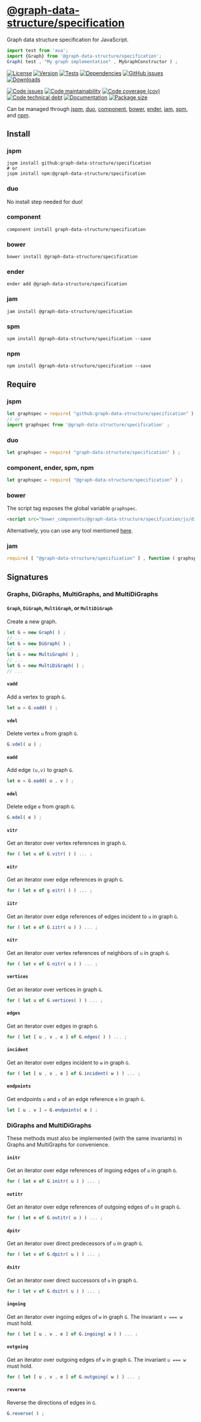 [@graph-data-structure/specification](https://make-github-pseudonymous-again.github.io/js-graph-spec)
==

Graph data structure specification for JavaScript.

```js
import test from 'ava';
import {Graph} from '@graph-data-structure/specification';
Graph( test , "My graph implementation" , MyGraphConstructor ) ;
```

[![License](https://img.shields.io/github/license/graph-data-structure/specification.svg)](https://raw.githubusercontent.com/graph-data-structure/specification/main/LICENSE)
[![Version](https://img.shields.io/npm/v/@graph-data-structure/specification.svg)](https://www.npmjs.org/package/@graph-data-structure/specification)
[![Tests](https://img.shields.io/github/workflow/status/graph-data-structure/specification/ci:cover?event=push&label=tests)](https://github.com/graph-data-structure/specification/actions/workflows/ci:cover.yml?query=branch:main)
[![Dependencies](https://img.shields.io/librariesio/github/graph-data-structure/specification.svg)](https://github.com/graph-data-structure/specification/network/dependencies)
[![GitHub issues](https://img.shields.io/github/issues/graph-data-structure/specification.svg)](https://github.com/graph-data-structure/specification/issues)
[![Downloads](https://img.shields.io/npm/dm/@graph-data-structure/specification.svg)](https://www.npmjs.org/package/@graph-data-structure/specification)

[![Code issues](https://img.shields.io/codeclimate/issues/graph-data-structure/specification.svg)](https://codeclimate.com/github/graph-data-structure/specification/issues)
[![Code maintainability](https://img.shields.io/codeclimate/maintainability/graph-data-structure/specification.svg)](https://codeclimate.com/github/graph-data-structure/specification/trends/churn)
[![Code coverage (cov)](https://img.shields.io/codecov/c/gh/graph-data-structure/specification/main.svg)](https://codecov.io/gh/graph-data-structure/specification)
[![Code technical debt](https://img.shields.io/codeclimate/tech-debt/graph-data-structure/specification.svg)](https://codeclimate.com/github/graph-data-structure/specification/trends/technical_debt)
[![Documentation](https://graph-data-structure.github.io/specification/badge.svg)](https://graph-data-structure.github.io/specification/source.html)
[![Package size](https://img.shields.io/bundlephobia/minzip/@graph-data-structure/specification)](https://bundlephobia.com/result?p=@graph-data-structure/specification)

Can be managed through [jspm](https://github.com/jspm/jspm-cli),
[duo](https://github.com/duojs/duo),
[component](https://github.com/componentjs/component),
[bower](https://github.com/bower/bower),
[ender](https://github.com/ender-js/Ender),
[jam](https://github.com/caolan/jam),
[spm](https://github.com/spmjs/spm),
and [npm](https://github.com/npm/npm).

## Install

### jspm
```terminal
jspm install github:graph-data-structure/specification
# or
jspm install npm:@graph-data-structure/specification
```
### duo
No install step needed for duo!

### component
```terminal
component install graph-data-structure/specification
```

### bower
```terminal
bower install @graph-data-structure/specification
```

### ender
```terminal
ender add @graph-data-structure/specification
```

### jam
```terminal
jam install @graph-data-structure/specification
```

### spm
```terminal
spm install @graph-data-structure/specification --save
```

### npm
```terminal
npm install @graph-data-structure/specification --save
```

## Require
### jspm
```js
let graphspec = require( "github:graph-data-structure/specification" ) ;
// or
import graphspec from '@graph-data-structure/specification' ;
```
### duo
```js
let graphspec = require( "graph-data-structure/specification" ) ;
```

### component, ender, spm, npm
```js
let graphspec = require( "@graph-data-structure/specification" ) ;
```

### bower
The script tag exposes the global variable `graphspec`.
```html
<script src="bower_components/@graph-data-structure/specification/js/dist/graph-spec.min.js"></script>
```
Alternatively, you can use any tool mentioned [here](http://bower.io/docs/tools/).

### jam
```js
require( [ "@graph-data-structure/specification" ] , function ( graphspec ) { ... } ) ;
```

## Signatures

### Graphs, DiGraphs, MultiGraphs, and MultiDiGraphs

#### `Graph`, `DiGraph`, `MultiGraph`, or `MultiDiGraph`

Create a new graph.

```js
let G = new Graph( ) ;
// ...
let G = new DiGraph( ) ;
// ...
let G = new MultiGraph( ) ;
// ...
let G = new MultiDiGraph( ) ;
// ...
```

#### `vadd`

Add a vertex to graph `G`.

```js
let u = G.vadd( ) ;
```

#### `vdel`

Delete vertex `u` from graph `G`.

```js
G.vdel( u ) ;
```

#### `eadd`

Add edge `(u,v)` to graph `G`.

```js
let e = G.eadd( u , v ) ;
```

#### `edel`

Delete edge `e` from graph `G`.

```js
G.edel( e ) ;
```

#### `vitr`

Get an iterator over vertex references in graph `G`.

```js
for ( let u of G.vitr( ) ) ... ;
```

#### `eitr`

Get an iterator over edge references in graph `G`.

```js
for ( let e of g.eitr( ) ) ... ;
```

#### `iitr`

Get an iterator over edge references of edges incident to `u` in graph `G`.

```js
for ( let e of G.iitr( u ) ) ... ;
```


#### `nitr`

Get an iterator over vertex references of neighbors of `u` in graph `G`.

```js
for ( let v of G.nitr( u ) ) ... ;
```

#### `vertices`

Get an iterator over vertices in graph `G`.

```js
for ( let u of G.vertices( ) ) ... ;
```

#### `edges`

Get an iterator over edges in graph `G`.

```js
for ( let [ u , v , e ] of G.edges( ) ) ... ;
```

#### `incident`

Get an iterator over edges incident to `w` in graph `G`.

```js
for ( let [ u , v , e ] of G.incident( w ) ) ... ;
```

#### `endpoints`

Get endpoints `u` and `v` of an edge reference `e` in graph `G`.

```js
let [ u , v ] = G.endpoints( e ) ;
```

### DiGraphs and MultiDiGraphs

These methods must also be implemented (with the same invariants)
in Graphs and MultiGraphs for convenience.

#### `initr`

Get an iterator over edge references of ingoing edges of `u` in graph `G`.

```js
for ( let e of G.initr( u ) ) ... ;
```

#### `outitr`

Get an iterator over edge references of outgoing edges of `u` in graph `G`.

```js
for ( let e of G.outitr( u ) ) ... ;
```

#### `dpitr`

Get an iterator over direct predecessors of `u` in graph `G`.

```js
for ( let v of G.dpitr( u ) ) ... ;
```

#### `dsitr`

Get an iterator over direct successors of `u` in graph `G`.

```js
for ( let v of G.dsitr( u ) ) ... ;
```

#### `ingoing`

Get an iterator over ingoing edges of `w` in graph `G`.
The invariant `v === w` must hold.

```js
for ( let [ u , v , e ] of G.ingoing( w ) ) ... ;
```

#### `outgoing`

Get an iterator over outgoing edges of `w` in graph `G`.
The invariant `u === w` must hold.

```js
for ( let [ u , v , e ] of G.outgoing( w ) ) ... ;
```

#### `reverse`

Reverse the directions of edges in  `G`.

```js
G.reverse( ) ;
```
